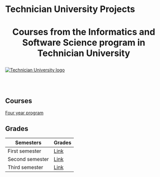 # Technician University Projects
# <p align="center">Courses from the Informatics and Software Science program in Technician University<p>

<a href="https://tu-sofia.bg/" rel="Courses">  ![Technician University logo][logo] <a/>

[logo]: https://tu-sofia.bg/img/TU_Logo_Mery.png "Logo Title"

<br/>
<br/>
<h2>Courses</h2>

<a href="https://tu-sofia.bg/uplan/%D0%A4%D0%9F%D0%9C%D0%98/%D0%91%D0%B0%D0%BA%D0%B0%D0%BB%D0%B0%D0%B2%D1%8A%D1%80/%D0%98%D0%BD%D1%84%D0%BE%D1%80%D0%BC%D0%B0%D1%82%D0%B8%D0%BA%D0%B0%20%D0%B8%20%D1%81%D0%BE%D1%84%D1%82%D1%83%D0%B5%D1%80%D0%BD%D0%B8%20%D0%BD%D0%B0%D1%83%D0%BA%D0%B8,%20%D0%B1%D0%B0%D0%BA%D0%B0%D0%BB%D0%B0%D0%B2%D1%80%D0%B8.pdf" > Four year program </a> 
<h2> Grades </h2>

|**Semesters**|**Grades**| 
|---|---|
|First semester   | <a href="https://i.postimg.cc/Tw6f8X9h/first-Semester.png"> Link</a> |
|Second semester   | <a href="https://i.postimg.cc/7Y0vkR52/second-Semester.png"> Link</a> |
|Third semester   | <a href="#"> Link</a> |
